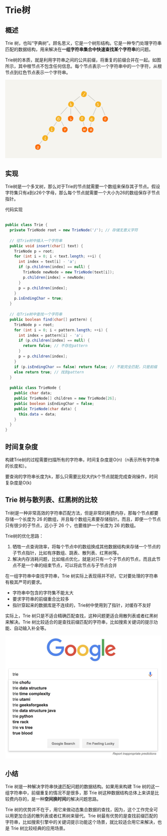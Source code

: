 # Trie树



## 概述

Trie 树，也叫“字典树”。顾名思义，它是一个树形结构。它是一种专门处理字符串匹配的数据结构，用来解决在**一组字符串集合中快速查找某个字符串**的问题。



Trie树的本质，就是利用字符串之间的公共前缀，将重复的前缀合并在一起。如图所示，其中根节点不包含任何信息。每个节点表示一个字符串中的一个字符，从根节点到红色节点表示一个字符串。

![img](Trie树.assets/280fbc0bfdef8380fcb632af39e84b32.jpg)



## 实现

Trie树是一个多叉树，那么对于Trie的节点就需要一个数组来保存其子节点。假设字符集只有a到z26个字母，那么每个节点就需要一个大小为26的数组保存子节点指针。



代码实现

```java

public class Trie {
  private TrieNode root = new TrieNode('/'); // 存储无意义字符

  // 往Trie树中插入一个字符串
  public void insert(char[] text) {
    TrieNode p = root;
    for (int i = 0; i < text.length; ++i) {
      int index = text[i] - 'a';
      if (p.children[index] == null) {
        TrieNode newNode = new TrieNode(text[i]);
        p.children[index] = newNode;
      }
      p = p.children[index];
    }
    p.isEndingChar = true;
  }

  // 在Trie树中查找一个字符串
  public boolean find(char[] pattern) {
    TrieNode p = root;
    for (int i = 0; i < pattern.length; ++i) {
      int index = pattern[i] - 'a';
      if (p.children[index] == null) {
        return false; // 不存在pattern
      }
      p = p.children[index];
    }
    if (p.isEndingChar == false) return false; // 不能完全匹配，只是前缀
    else return true; // 找到pattern
  }

  public class TrieNode {
    public char data;
    public TrieNode[] children = new TrieNode[26];
    public boolean isEndingChar = false;
    public TrieNode(char data) {
      this.data = data;
    }
  }
}
```



## 时间复杂度

构建Trie树的过程需要扫描所有的字符串，时间复杂度是O(n)（n表示所有字符串的长度和）。

要查询的字符串长度为k，那么只需要比较大约k个节点就能完成查询操作，时间复杂度是O(k)



## Trie 树与散列表、红黑树的比较

Tri树是一种非常高效的字符串匹配方法，但是非常的耗费内存，那每个节点都要存储一个长度为 26 的数组，并且每个数组元素要存储指针。而且，即便一个节点只有很少的子节点，远小于 26 个，也要维护一个长度为 26 的数组。

Trie树的优化思路：

1. 牺牲一点查询效率，将每个节点中的数组换成其他数据结构来存储一个节点的子节点指针，比如有序数组、跳表、散列表、红黑树等。
2. 解决内存消耗问题，比如缩点优化，就是对只有一个子节点的节点，而且此节点不是一个串的结束节点，可以将此节点与子节点合并



在一组字符串中查找字符串，Trie 树实际上表现得并不好。它对要处理的字符串有极其严苛的要求。

- 字符串中包含的字符集不能太大
- 要求字符串的前缀重合比较多
- 指针穿起来的数据库是不连续的，Trie树中使用到了指针，对缓存不友好

实际上，Trie 树只是不适合精确匹配查找，这种问题更适合用散列表或者红黑树来解决。Trie 树比较适合的是查找前缀匹配的字符串，比如搜索关键词的提示功能、自动输入补全等。

![img](Trie树.assets/ceb8738453401d5fc067acd513b57a9e.png)



## 小结

Trie 树是一种解决字符串快速匹配问题的数据结构。如果用来构建 Trie 树的这一组字符串中，前缀重复的情况不是很多，那 Trie 树这种数据结构总体上来讲是比较费内存的，是一种**空间换时间**的解决问题思路。

Trie 树的优势并不在于，用它来做动态集合数据的查找，因为，这个工作完全可以用更加合适的散列表或者红黑树来替代。Trie 树最有优势的是查找前缀匹配的字符串，比如搜索引擎中的关键词提示功能这个场景，就比较适合用它来解决，也是 Trie 树比较经典的应用场景。